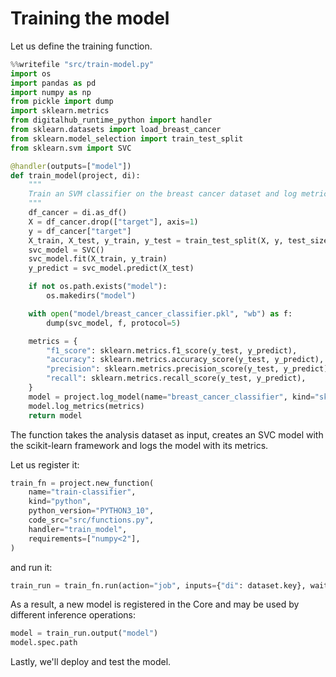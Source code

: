 # Training the model

Let us define the training function.

```python
%%writefile "src/train-model.py"
import os
import pandas as pd
import numpy as np
from pickle import dump
import sklearn.metrics
from digitalhub_runtime_python import handler
from sklearn.datasets import load_breast_cancer
from sklearn.model_selection import train_test_split
from sklearn.svm import SVC

@handler(outputs=["model"])
def train_model(project, di):
    """
    Train an SVM classifier on the breast cancer dataset and log metrics
    """
    df_cancer = di.as_df()
    X = df_cancer.drop(["target"], axis=1)
    y = df_cancer["target"]
    X_train, X_test, y_train, y_test = train_test_split(X, y, test_size=0.20, random_state=5)
    svc_model = SVC()
    svc_model.fit(X_train, y_train)
    y_predict = svc_model.predict(X_test)

    if not os.path.exists("model"):
        os.makedirs("model")

    with open("model/breast_cancer_classifier.pkl", "wb") as f:
        dump(svc_model, f, protocol=5)

    metrics = {
        "f1_score": sklearn.metrics.f1_score(y_test, y_predict),
        "accuracy": sklearn.metrics.accuracy_score(y_test, y_predict),
        "precision": sklearn.metrics.precision_score(y_test, y_predict),
        "recall": sklearn.metrics.recall_score(y_test, y_predict),
    }
    model = project.log_model(name="breast_cancer_classifier", kind="sklearn", source="./model/")
    model.log_metrics(metrics)
    return model
```

The function takes the analysis dataset as input, creates an SVC model with the scikit-learn framework and logs the model with its metrics.

Let us register it:

```python
train_fn = project.new_function(
    name="train-classifier",
    kind="python",
    python_version="PYTHON3_10",
    code_src="src/functions.py",
    handler="train_model",
    requirements=["numpy<2"],
)
```

and run it:

```python
train_run = train_fn.run(action="job", inputs={"di": dataset.key}, wait=True)
```

As a result, a new model is registered in the Core and may be used by different inference operations:

```python
model = train_run.output("model")
model.spec.path
```

Lastly, we'll deploy and test the model.
